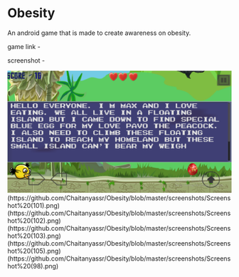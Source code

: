 # Obesity
An android game that is made to create awareness on obesity.

game link - 

screenshot - 

<img src="https://github.com/Chaitanyassr/Obesity/blob/master/screenshots/Screenshot%20(100).png" >
(https://github.com/Chaitanyassr/Obesity/blob/master/screenshots/Screenshot%20(101).png)
(https://github.com/Chaitanyassr/Obesity/blob/master/screenshots/Screenshot%20(102).png)
(https://github.com/Chaitanyassr/Obesity/blob/master/screenshots/Screenshot%20(103).png)
(https://github.com/Chaitanyassr/Obesity/blob/master/screenshots/Screenshot%20(105).png)
(https://github.com/Chaitanyassr/Obesity/blob/master/screenshots/Screenshot%20(98).png)

